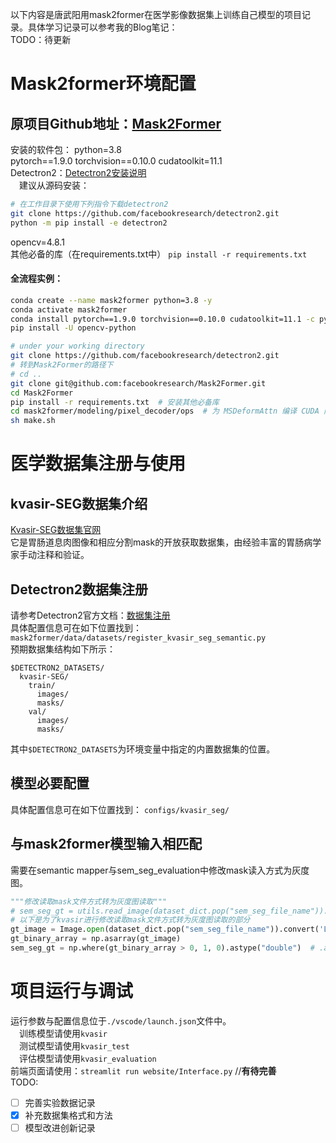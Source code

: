 以下内容是唐武阳用mask2former在医学影像数据集上训练自己模型的项目记录。具体学习记录可以参考我的Blog笔记：  
TODO：待更新
# Mask2former环境配置
原项目Github地址：[Mask2Former](https://github.com/facebookresearch/Mask2Former)  
---
安装的软件包：
python=3.8  
pytorch\==1.9.0 torchvision\==0.10.0 cudatoolkit=11.1  
Detectron2：[Detectron2安装说明](https://detectron2.readthedocs.io/tutorials/install.html)  
&emsp;建议从源码安装：
```bash
# 在工作目录下使用下列指令下载detectron2
git clone https://github.com/facebookresearch/detectron2.git
python -m pip install -e detectron2
```
opencv=4.8.1  
其他必备的库（在requirements.txt中）
	`pip install -r requirements.txt`
#### 全流程实例：

```bash
conda create --name mask2former python=3.8 -y
conda activate mask2former
conda install pytorch==1.9.0 torchvision==0.10.0 cudatoolkit=11.1 -c pytorch -c nvidia
pip install -U opencv-python

# under your working directory
git clone https://github.com/facebookresearch/detectron2.git
# 转到Mask2Former的路径下
# cd ..
git clone git@github.com:facebookresearch/Mask2Former.git
cd Mask2Former
pip install -r requirements.txt  # 安装其他必备库
cd mask2former/modeling/pixel_decoder/ops  # 为 MSDeformAttn 编译 CUDA 内核
sh make.sh
```

# 医学数据集注册与使用
## kvasir-SEG数据集介绍
[Kvasir-SEG数据集官网](https://datasets.simula.no/kvasir-seg/)  
它是胃肠道息肉图像和相应分割mask的开放获取数据集，由经验丰富的胃肠病学家手动注释和验证。
## Detectron2数据集注册
请参考Detectron2官方文档：[数据集注册](https://detectron2.readthedocs.io/tutorials/datasets.html#register-a-dataset)  
具体配置信息可在如下位置找到：
`mask2former/data/datasets/register_kvasir_seg_semantic.py`  
预期数据集结构如下所示：
```shell
$DETECTRON2_DATASETS/
  kvasir-SEG/
    train/
      images/
      masks/
    val/
      images/
      masks/
```
其中`$DETECTRON2_DATASETS`为环境变量中指定的内置数据集的位置。

## 模型必要配置
具体配置信息可在如下位置找到：
`configs/kvasir_seg/`  

## 与mask2former模型输入相匹配
需要在semantic mapper与sem_seg_evaluation中修改mask读入方式为灰度图。 
```python
"""修改读取mask文件方式转为灰度图读取"""
# sem_seg_gt = utils.read_image(dataset_dict.pop("sem_seg_file_name")).astype("double") #这个读出来是个二维数组
# 以下是为了kvasir进行修改读取mask文件方式转为灰度图读取的部分   
gt_image = Image.open(dataset_dict.pop("sem_seg_file_name")).convert('L')
gt_binary_array = np.asarray(gt_image)
sem_seg_gt = np.where(gt_binary_array > 0, 1, 0).astype("double")  # .astype(np.uint8)
```

# 项目运行与调试
运行参数与配置信息位于`./vscode/launch.json`文件中。  
&emsp;训练模型请使用`kvasir`  
&emsp;测试模型请使用`kvasir_test`  
&emsp;评估模型请使用`kvasir_evaluation`  
前端页面请使用：`streamlit run website/Interface.py` //**有待完善**  
TODO:
- [ ] 完善实验数据记录
- [x] 补充数据集格式和方法
- [ ] 模型改进创新记录